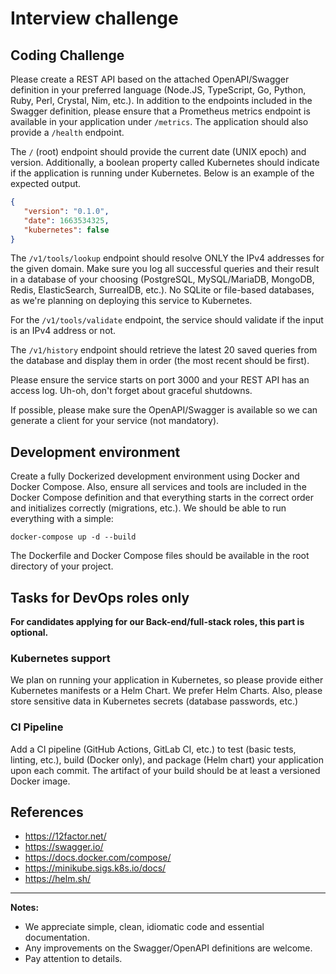 # Interview challenge

## Coding Challenge

Please create a REST API based on the attached OpenAPI/Swagger definition in your preferred language (Node.JS, TypeScript, Go, Python, Ruby, Perl, Crystal, Nim, etc.). In addition to the endpoints included in the Swagger definition, please ensure that a Prometheus metrics endpoint is available in your application under `/metrics`. The application should also provide a `/health` endpoint.

The `/` (root) endpoint should provide the current date (UNIX epoch) and version. Additionally, a boolean property called Kubernetes should indicate if the application is running under Kubernetes. Below is an example of the expected output.

```json
{
   "version": "0.1.0",
   "date": 1663534325,
   "kubernetes": false
}
```

The `/v1/tools/lookup` endpoint should resolve ONLY the IPv4 addresses for the given domain. Make sure you log all successful queries and their result in a database of your choosing (PostgreSQL, MySQL/MariaDB, MongoDB, Redis, ElasticSearch, SurrealDB, etc.). No SQLite or file-based databases, as we're planning on deploying this service to Kubernetes.

For the `/v1/tools/validate` endpoint, the service should validate if the input is an IPv4 address or not.

The `/v1/history` endpoint should retrieve the latest 20 saved queries from the database and display them in order (the most recent should be first).

Please ensure the service starts on port 3000 and your REST API has an access log. Uh-oh, don't forget about graceful shutdowns.

If possible, please make sure the OpenAPI/Swagger is available so we can generate a client for your service (not mandatory).

## Development environment

Create a fully Dockerized development environment using Docker and Docker Compose. Also, ensure all services and tools are included in the Docker Compose definition and that everything starts in the correct order and initializes correctly (migrations, etc.). We should be able to run everything with a simple:

```
docker-compose up -d --build
```

The Dockerfile and Docker Compose files should be available in the root directory of your project.

## Tasks for DevOps roles only
**For candidates applying for our Back-end/full-stack roles, this part is optional.**

### Kubernetes support

We plan on running your application in Kubernetes, so please provide either Kubernetes manifests or a Helm Chart. We prefer Helm Charts. Also, please store sensitive data in Kubernetes secrets (database passwords, etc.)

### CI Pipeline

Add a CI pipeline (GitHub Actions, GitLab CI, etc.) to test (basic tests, linting, etc.), build (Docker only), and package (Helm chart) your application upon each commit. The artifact of your build should be at least a versioned Docker image.

## References
- https://12factor.net/
- https://swagger.io/
- https://docs.docker.com/compose/
- https://minikube.sigs.k8s.io/docs/
- https://helm.sh/

---

**Notes:**

- We appreciate simple, clean, idiomatic code and essential documentation.
- Any improvements on the Swagger/OpenAPI definitions are welcome.
- Pay attention to details.


